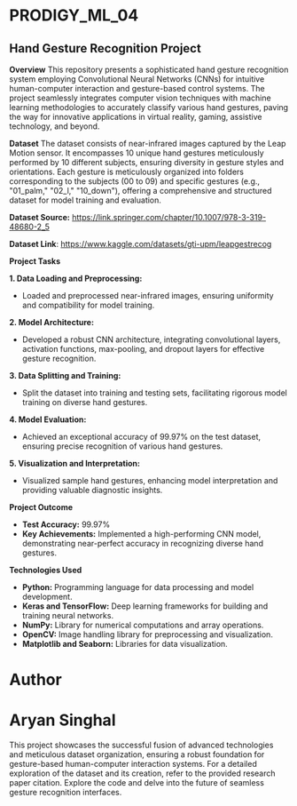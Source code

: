 # PRODIGY_ML_04

## Hand Gesture Recognition Project

**Overview**
This repository presents a sophisticated hand gesture recognition system employing Convolutional Neural Networks (CNNs) for intuitive human-computer interaction and gesture-based control systems. The project seamlessly integrates computer vision techniques with machine learning methodologies to accurately classify various hand gestures, paving the way for innovative applications in virtual reality, gaming, assistive technology, and beyond.

**Dataset**
The dataset consists of near-infrared images captured by the Leap Motion sensor. It encompasses 10 unique hand gestures meticulously performed by 10 different subjects, ensuring diversity in gesture styles and orientations. Each gesture is meticulously organized into folders corresponding to the subjects (00 to 09) and specific gestures (e.g., "01_palm," "02_l," "10_down"), offering a comprehensive and structured dataset for model training and evaluation.

**Dataset Source:** https://link.springer.com/chapter/10.1007/978-3-319-48680-2_5

**Dataset Link**: https://www.kaggle.com/datasets/gti-upm/leapgestrecog

**Project Tasks**

**1. Data Loading and Preprocessing:**
- Loaded and preprocessed near-infrared images, ensuring uniformity and compatibility for model training.

**2. Model Architecture:**
- Developed a robust CNN architecture, integrating convolutional layers, activation functions, max-pooling, and dropout layers for effective gesture recognition.

**3. Data Splitting and Training:**
- Split the dataset into training and testing sets, facilitating rigorous model training on diverse hand gestures.

**4. Model Evaluation:**
- Achieved an exceptional accuracy of 99.97% on the test dataset, ensuring precise recognition of various hand gestures.

**5. Visualization and Interpretation:**
- Visualized sample hand gestures, enhancing model interpretation and providing valuable diagnostic insights.

**Project Outcome**
- **Test Accuracy:** 99.97%
- **Key Achievements:** Implemented a high-performing CNN model, demonstrating near-perfect accuracy in recognizing diverse hand gestures.

**Technologies Used**
- **Python:** Programming language for data processing and model development.
- **Keras and TensorFlow:** Deep learning frameworks for building and training neural networks.
- **NumPy:** Library for numerical computations and array operations.
- **OpenCV:** Image handling library for preprocessing and visualization.
- **Matplotlib and Seaborn:** Libraries for data visualization.

# Author
# Aryan Singhal

This project showcases the successful fusion of advanced technologies and meticulous dataset organization, ensuring a robust foundation for gesture-based human-computer interaction systems. For a detailed exploration of the dataset and its creation, refer to the provided research paper citation. Explore the code and delve into the future of seamless gesture recognition interfaces.
